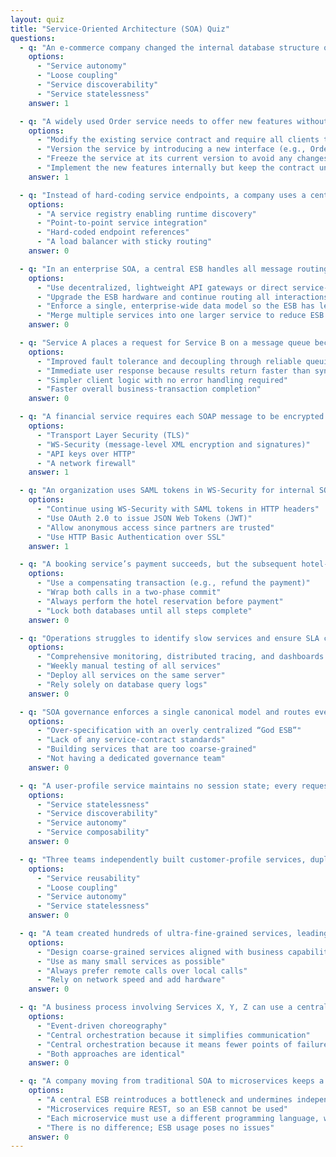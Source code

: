 ```yaml
---
layout: quiz
title: "Service-Oriented Architecture (SOA) Quiz"
questions:
  - q: "An e-commerce company changed the internal database structure of its product-catalog service for optimization, but the service’s interface (contract) to consumers remained unchanged and no clients were affected. Which SOA design principle is demonstrated by this scenario?"
    options:
      - "Service autonomy"
      - "Loose coupling"
      - "Service discoverability"
      - "Service statelessness"
    answer: 1

  - q: "A widely used Order service needs to offer new features without disrupting existing consumers. What is the best approach to modify the service in line with SOA best practices?"
    options:
      - "Modify the existing service contract and require all clients to update their integrations immediately"
      - "Version the service by introducing a new interface (e.g., Order Service v2) while continuing to support the original contract"
      - "Freeze the service at its current version to avoid any changes"
      - "Implement the new features internally but keep the contract unchanged, assuming clients will not notice"
    answer: 1

  - q: "Instead of hard-coding service endpoints, a company uses a central directory where services register themselves and clients look up services by name at runtime. What SOA component or concept does this describe?"
    options:
      - "A service registry enabling runtime discovery"
      - "Point-to-point service integration"
      - "Hard-coded endpoint references"
      - "A load balancer with sticky routing"
    answer: 0

  - q: "In an enterprise SOA, a central ESB handles all message routing and transformations but becomes a performance bottleneck. Which alternative integration approach can alleviate this “God ESB” problem?"
    options:
      - "Use decentralized, lightweight API gateways or direct service-to-service communication"
      - "Upgrade the ESB hardware and continue routing all interactions through it"
      - "Enforce a single, enterprise-wide data model so the ESB has less varied work"
      - "Merge multiple services into one larger service to reduce ESB traffic"
    answer: 0

  - q: "Service A places a request for Service B on a message queue because the operation is long-running and Service B may be offline. Which advantage of asynchronous messaging does this illustrate?"
    options:
      - "Improved fault tolerance and decoupling through reliable queuing"
      - "Immediate user response because results return faster than synchronous calls"
      - "Simpler client logic with no error handling required"
      - "Faster overall business-transaction completion"
    answer: 0

  - q: "A financial service requires each SOAP message to be encrypted and signed end-to-end, even through intermediaries. Which security standard best meets this requirement?"
    options:
      - "Transport Layer Security (TLS)"
      - "WS-Security (message-level XML encryption and signatures)"
      - "API keys over HTTP"
      - "A network firewall"
    answer: 1

  - q: "An organization uses SAML tokens in WS-Security for internal SOAP services but is building public REST APIs for partners. Which authentication approach is more appropriate for these new REST services?"
    options:
      - "Continue using WS-Security with SAML tokens in HTTP headers"
      - "Use OAuth 2.0 to issue JSON Web Tokens (JWT)"
      - "Allow anonymous access since partners are trusted"
      - "Use HTTP Basic Authentication over SSL"
    answer: 1

  - q: "A booking service’s payment succeeds, but the subsequent hotel-reservation call fails. Without distributed XA transactions, which pattern maintains consistency?"
    options:
      - "Use a compensating transaction (e.g., refund the payment)"
      - "Wrap both calls in a two-phase commit"
      - "Always perform the hotel reservation before payment"
      - "Lock both databases until all steps complete"
    answer: 0

  - q: "Operations struggles to identify slow services and ensure SLA compliance in a complex SOA. What should be implemented to address this?"
    options:
      - "Comprehensive monitoring, distributed tracing, and dashboards for each service"
      - "Weekly manual testing of all services"
      - "Deploy all services on the same server"
      - "Rely solely on database query logs"
    answer: 0

  - q: "SOA governance enforces a single canonical model and routes every call through a central ESB, causing long design cycles and bottlenecks. Which governance pitfall is exemplified?"
    options:
      - "Over-specification with an overly centralized “God ESB”"
      - "Lack of any service-contract standards"
      - "Building services that are too coarse-grained"
      - "Not having a dedicated governance team"
    answer: 0

  - q: "A user-profile service maintains no session state; every request contains all needed data and is processed independently. Which SOA principle does this illustrate?"
    options:
      - "Service statelessness"
      - "Service discoverability"
      - "Service autonomy"
      - "Service composability"
    answer: 0

  - q: "Three teams independently built customer-profile services, duplicating functionality. Which SOA principle was neglected?"
    options:
      - "Service reusability"
      - "Loose coupling"
      - "Service autonomy"
      - "Service statelessness"
    answer: 0

  - q: "A team created hundreds of ultra-fine-grained services, leading to chatty, high-latency communication. Which design guideline could have prevented this?"
    options:
      - "Design coarse-grained services aligned with business capabilities"
      - "Use as many small services as possible"
      - "Always prefer remote calls over local calls"
      - "Rely on network speed and add hardware"
    answer: 0

  - q: "A business process involving Services X, Y, Z can use a central orchestrator or event-driven choreography. To minimize tight coupling and a single point of failure, which approach is more suitable?"
    options:
      - "Event-driven choreography"
      - "Central orchestration because it simplifies communication"
      - "Central orchestration because it means fewer points of failure"
      - "Both approaches are identical"
    answer: 0

  - q: "A company moving from traditional SOA to microservices keeps a centralized ESB for all communication. Why is this problematic?"
    options:
      - "A central ESB reintroduces a bottleneck and undermines independent deployability"
      - "Microservices require REST, so an ESB cannot be used"
      - "Each microservice must use a different programming language, which an ESB prevents"
      - "There is no difference; ESB usage poses no issues"
    answer: 0
---
```


